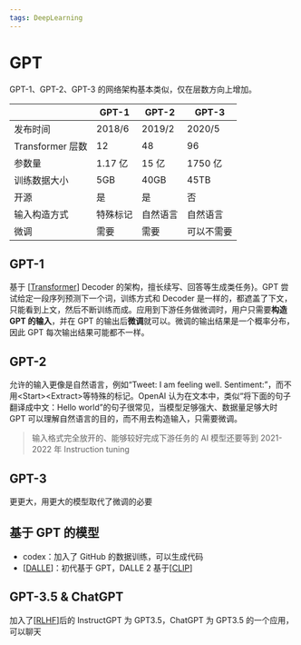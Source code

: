 ```yaml
---
tags: DeepLearning
---
```


# GPT

GPT-1、GPT-2、GPT-3 的网络架构基本类似，仅在层数方向上增加。

|                  | GPT-1    | GPT-2    | GPT-3      |
| ---------------- | -------- | -------- | ---------- |
| 发布时间         | 2018/6   | 2019/2   | 2020/5     |
| Transformer 层数 | 12       | 48       | 96         |
| 参数量           | 1.17 亿  | 15 亿    | 1750 亿    |
| 训练数据大小     | 5GB      | 40GB     | 45TB       |
| 开源             | 是       | 是       | 否         |
| 输入构造方式     | 特殊标记 | 自然语言 | 自然语言   |
| 微调             | 需要     | 需要     | 可以不需要 |

## GPT-1

基于 [[Transformer]] Decoder 的架构，擅长续写、回答等生成类任务}。GPT 尝试给定一段序列预测下一个词，训练方式和 Decoder 是一样的，都遮盖了下文，只能看到上文，然后不断训练而成。应用到下游任务做微调时，用户只需要**构造 GPT 的输入**，并在 GPT 的输出后**微调**就可以。微调的输出结果是一个概率分布，因此 GPT 每次输出结果可能都不一样。

## GPT-2

允许的输入更像是自然语言，例如“Tweet: I am feeling well. Sentiment:”，而不用\<Start>\<Extract>等特殊的标记。OpenAI 认为在文本中，类似“将下面的句子翻译成中文：Hello world”的句子很常见，当模型足够强大、数据量足够大时 GPT 可以理解自然语言的目的，而不用去构造输入，只需要微调。

> 输入格式完全放开的、能够较好完成下游任务的 AI 模型还要等到 2021-2022 年 Instruction tuning

## GPT-3

更更大，用更大的模型取代了微调的必要

## 基于 GPT 的模型

- codex：加入了 GitHub 的数据训练，可以生成代码
- [[DALLE]]：初代基于 GPT，DALLE 2 基于[[CLIP]]

## GPT-3.5 & ChatGPT

加入了[[RLHF]]后的 InstructGPT 为 GPT3.5，ChatGPT 为 GPT3.5 的一个应用，可以聊天

[//begin]: # "Autogenerated link references for markdown compatibility"
[Transformer]: ../concept/transformer.md "Transformer"
[DALLE]: DALLE.md "DALL E 2"
[CLIP]: CLIP.md "CLIP"
[RLHF]: ../concept/RLHF.md "RLHF"
[//end]: # "Autogenerated link references"
